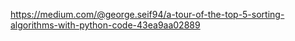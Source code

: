 https://medium.com/@george.seif94/a-tour-of-the-top-5-sorting-algorithms-with-python-code-43ea9aa02889
